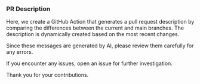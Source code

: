 ### PR Description

Here, we create a GitHub Action that generates a pull request description by comparing the differences between the current and main branches. The description is dynamically created based on the most recent changes.

Since these messages are generated by AI, please review them carefully for any errors.

If you encounter any issues, open an issue for further investigation.

Thank you for your contributions.